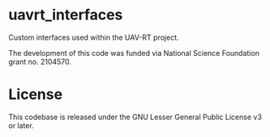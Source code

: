 # uavrt_interfaces
Custom interfaces used within the UAV-RT project.

The development of this code was funded via National Science Foundation grant no. 2104570.

# License

This codebase is released under the GNU Lesser General Public License v3 or later.
